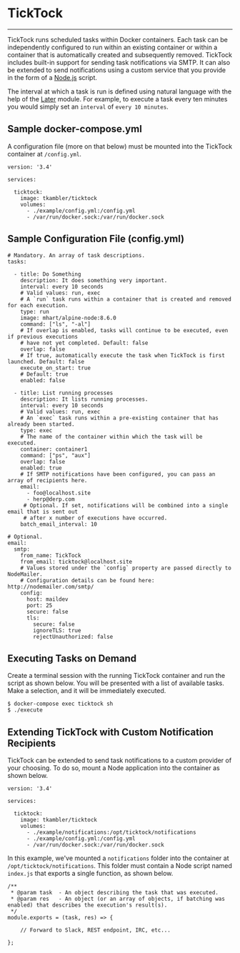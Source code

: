# TickTock

---

TickTock runs scheduled tasks within Docker containers. Each task can be independently configured to run within an existing container or within a container that is automatically created and subsequently removed. TickTock includes built-in support for sending task notifications via SMTP. It can also be extended to send notifications using a custom service that you provide in the form of a [Node.js](https://nodejs.org/) script.

The interval at which a task is run is defined using natural language with the help of the [Later](https://bunkat.github.io/later/getting-started.html) module. For example, to execute a task every ten minutes you would simply set an `interval` of `every 10 minutes`.

## Sample docker-compose.yml

A configuration file (more on that below) must be mounted into the TickTock container at `/config.yml`.

```
version: '3.4'

services:

  ticktock:
    image: tkambler/ticktock
    volumes:
      - ./example/config.yml:/config.yml
      - /var/run/docker.sock:/var/run/docker.sock
```

## Sample Configuration File (config.yml)

```
# Mandatory. An array of task descriptions.
tasks:

  - title: Do Something
    description: It does something very important.
    interval: every 10 seconds
    # Valid values: run, exec
    # A `run` task runs within a container that is created and removed for each execution.
    type: run
    image: mhart/alpine-node:8.6.0
    command: ["ls", "-al"]
    # If overlap is enabled, tasks will continue to be executed, even if previous executions
    # have not yet completed. Default: false
    overlap: false
    # If true, automatically execute the task when TickTock is first launched. Default: false
    execute_on_start: true
    # Default: true
    enabled: false
    
  - title: List running processes
    description: It lists running processes.
    interval: every 10 seconds
    # Valid values: run, exec
    # An `exec` task runs within a pre-existing container that has already been started.
    type: exec
    # The name of the container within which the task will be executed.
    container: container1
    command: ["ps", "aux"]
    overlap: false
    enabled: true
    # If SMTP notifications have been configured, you can pass an array of recipients here.
    email:
      - foo@localhost.site
      - herp@derp.com
     # Optional. If set, notifications will be combined into a single email that is sent out
     # after x number of executions have occurred.
    batch_email_interval: 10
      
# Optional.
email:
  smtp:
    from_name: TickTock
    from_email: ticktock@localhost.site
    # Values stored under the `config` property are passed directly to NodeMailer.
    # Configuration details can be found here: http://nodemailer.com/smtp/
    config:
      host: maildev
      port: 25
      secure: false
      tls:
        secure: false
        ignoreTLS: true
        rejectUnauthorized: false
```

## Executing Tasks on Demand

Create a terminal session with the running TickTock container and run the script as shown below. You will be presented with a list of available tasks. Make a selection, and it will be immediately executed.

```
$ docker-compose exec ticktock sh
$ ./execute
````

## Extending TickTock with Custom Notification Recipients

TickTock can be extended to send task notifications to a custom provider of your choosing. To do so, mount a Node application into the container as shown below.

```
version: '3.4'

services:

  ticktock:
    image: tkambler/ticktock
    volumes:
      - ./example/notifications:/opt/ticktock/notifications
      - ./example/config.yml:/config.yml      
      - /var/run/docker.sock:/var/run/docker.sock
```

In this example, we've mounted a `notifications` folder into the container at `/opt/ticktock/notifications`. This folder must contain a Node script named `index.js` that exports a single function, as shown below.

```
/**
 * @param task	- An object describing the task that was executed.
 * @param res 	- An object (or an array of objects, if batching was enabled) that describes the execution's result(s).
 */
module.exports = (task, res) => {
    
	// Forward to Slack, REST endpoint, IRC, etc...
    
};
```